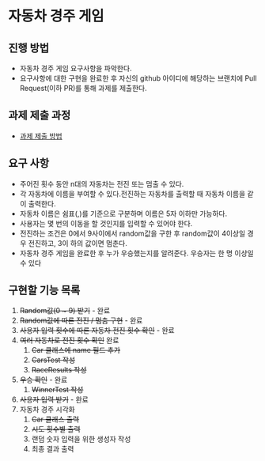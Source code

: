 # 자동차 경주 게임
## 진행 방법
* 자동차 경주 게임 요구사항을 파악한다.
* 요구사항에 대한 구현을 완료한 후 자신의 github 아이디에 해당하는 브랜치에 Pull Request(이하 PR)를 통해 과제를 제출한다.

## 과제 제출 과정
* [과제 제출 방법](https://github.com/next-step/nextstep-docs/tree/master/precourse)

## 요구 사항
* 주어진 횟수 동안 n대의 자동차는 전진 또는 멈출 수 있다.
* 각 자동차에 이름을 부여할 수 있다.전진하는 자동차를 출력할 때 자동차 이름을 같이 출력한다.
* 자동차 이름은 쉼표(,)를 기준으로 구분하며 이름은 5자 이하만 가능하다.
* 사용자는 몇 번의 이동을 할 것인지를 입력할 수 있어야 한다.
* 전진하는 조건은 0에서 9사이에서 random값을 구한 후 random값이 4이상일 경우 전진하고, 3이
하의 값이면 멈춘다.
* 자동차 경주 게임을 완료한 후 누가 우승했는지를 알려준다. 우승자는 한 명 이상일 수 있다

## 구현할 기능 목록

1. ~~Random값(0 ~ 9) 받기~~ - 완료
1. ~~Random값에 따른 전진 / 멈춤 구현~~ - 완료
1. ~~사용자 입력 횟수에 따른 자동차 전진 횟수 확인~~ - 완료
1. ~~여러 자동차로 전진 횟수 확인~~ 완료
    1. ~~Car 클래스에 name 필드 추가~~
    1. ~~CarsTest 작성~~
    1. ~~RaceResults 작성~~
1. ~~우승 확인~~ - 완료
    1. ~~WinnerTest 작성~~
1. ~~사용자 입력 받기~~ - 완료
1. 자동차 경주 시각화
    1. ~~Car 클래스 출력~~
    1. ~~시도 횟수별 출력~~
    1. 랜덤 숫자 입력을 위한 생성자 작성
    1. 최종 결과 출력
